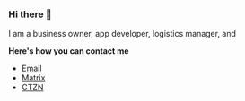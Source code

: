 ### Hi there 👋
I am a business owner, app developer, logistics manager, and 

**Here's how you can contact me**
* <a href = "mailto:ducheng0@protonmail.com">Email</a>
* [Matrix](https://matrix.to/#/@ducheng:matrix.org)
* [CTZN](https://ctznry.com/ducheng@ctzn.one)
